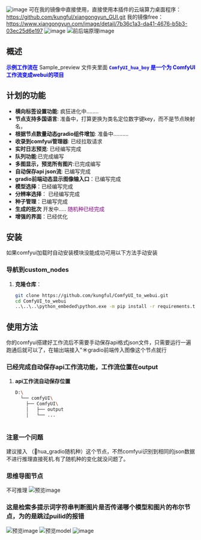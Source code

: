 ![image](https://github.com/kungful/ComfyUI_to_webui/blob/c5a5887626ecd3271364a2a9b1830f54d35dfa9d/Sample_preview/newui2.png)
可在我的镜像中直接使用，直接使用本插件的云端算力桌面程序：https://github.com/kungful/xiangongyun_GUI.git
我的镜像free：https://www.xiangongyun.com/image/detail/7b36c1a3-da41-4676-b5b3-03ec25d6e197
![image](https://github.com/kungful/ComfyUI_to_webui/blob/c17b4dbfa90e715304e1baf3ca4928ea6933b9f6/Sample_preview/newUI.png)
![前后端原理image](https://github.com/kungful/ComfyUI_to_webui/blob/f3b459882f6f9961559f166f21719d662a575584/Sample_preview/%E5%89%8D%E5%90%8E%E7%AB%AF%E5%AF%B9%E6%8E%A5%E5%8E%9F%E7%90%862.png)

## 概述
<span style="color:blue;">**示例工作流在**</span> Sample_preview 文件夹里面
<span style="color:blue;">**`ComfyUI_hua_boy` 是一个为 ComfyUI工作流变成webui的项目**</span>

## 计划的功能
- **横向标签设置功能**: 疯狂进化中........
- **节点支持多国语言**: 准备中，打算更换为类名定位数字键key，而不是节点映射名，
- **根据节点数量动态gradio组件增加**:  准备中..........
- **收录到comfyui管理器**: 已经拉取请求
- **实时日志预览**: 已经编写完成
- **队列功能**:已完成编写
- **多图显示，预览所有图片**:已完成编写
- **自动保存api json流**: 已编写完成
- **gradio前端动态显示图像输入口**：已编写完成
- **模型选择**：已经编写完成
- **分辨率选择**： 已经编写完成
- **种子管理**：已编写完成
- **生成的批次** 开发中.....
  <span style="color:purple;">随机种已经完成</span>
- **增强的界面**：已经优化

## 安装
如果comfyui加载时自动安装模块没能成功可用以下方法手动安装
### 导航到custom_nodes
1. **克隆仓库**：
   ```bash
   git clone https://github.com/kungful/ComfyUI_to_webui.git
   cd ComfyUI_to_webui
   ..\..\..\python_embeded\python.exe -m pip install -r requirements.txt
## 使用方法
你的comfyui搭建好工作流后不需要手动保存api格式json文件，只需要运行一遍跑通后就可以了，在输出端接入"☀️gradio前端传入图像这个节点就行

### 已经完成自动保存api工作流功能，工作流位置在output
1. **api工作流自动保存位置**
   ```bash
   D:\
     └── comfyUI\
       ├── ComfyUI\
       │   ├── output
       │   └── ...
     
### 注意一个问题
建议接入 （🧙hua_gradio随机种）这个节点，不然comfyui识别到相同的json数据不进行推理直接死机.有了随机种的变化就没问题了。

### 思维导图节点
不可推理
![预览image](https://github.com/kungful/ComfyUI_to_webui/blob/4af4203a114cef054bf31287f1f191fa8b0f5742/Sample_preview/6b8564af2dbb2b75185f0bcc7cf5cd5.png)

### 这是检索多提示词字符串判断图片是否传递哪个模型和图片的布尔节点，为的是跳过puilid的报错
![预览image](https://github.com/kungful/ComfyUI_to_webui/blob/4af4203a114cef054bf31287f1f191fa8b0f5742/Sample_preview/image.png)
![预览model](https://github.com/kungful/ComfyUI_to_webui/blob/4af4203a114cef054bf31287f1f191fa8b0f5742/Sample_preview/model.png)
![image](https://github.com/user-attachments/assets/85867dab-ded0-46f3-b0f7-a1e3e0843600)
